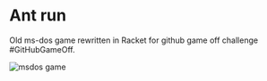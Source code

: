 # Ant run

Old ms-dos game rewritten in Racket for github game off challenge #GitHubGameOff.

![msdos game](https://www.myabandonware.com/media/screenshots/a/ant-run-2yx/ant-run_3.png)
